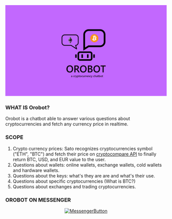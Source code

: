 <p align="center">
  <img src="assets/thumb1.png" />
</p>

### WHAT IS Orobot?

Orobot is a chatbot able to answer various questions about cryptocurrencies and fetch any currency price in realtime.

### SCOPE

1.  Crypto currency prices: Sato recognizes cryptocurrencies symbol ("ETH", "BTC") and fetch their price on [cryptocompare API](https://www.cryptocompare.com/api/) to finally return BTC, USD, and EUR value to the user.
2.  Questions about wallets: online wallets, exchange wallets, cold wallets and hardware wallets.
3.  Questions about the keys: what's they are are and what's their use.
4.  Questions about specific cryptocurrencies (What is BTC?)
5.  Questions about exchanges and trading cryptocurrencies.

### OROBOT ON MESSENGER

<p align="center">
<a href="m.me/orobotcrypto" target="_blank">
<img border="0" alt="MessengerButton" src="assets/messenger.png">
</p>
